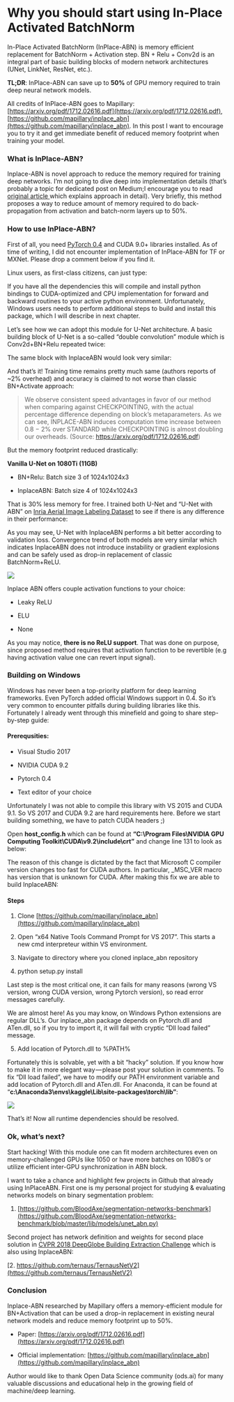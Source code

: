 # Why you should start using In-Place Activated BatchNorm

In-Place Activated BatchNorm (InPlace-ABN) is memory efficient replacement for BatchNorm + Activation step. BN + Relu + Conv2d is an integral part of basic building blocks of modern network architectures (UNet, LinkNet, ResNet, etc.).

**TL;DR**: InPlace-ABN can save up to **50%** of GPU memory required to train deep neural network models.

All credits of InPlace-ABN goes to Mapillary: [https://arxiv.org/pdf/1712.02616.pdf](https://arxiv.org/pdf/1712.02616.pdf), [https://github.com/mapillary/inplace_abn](https://github.com/mapillary/inplace_abn). In this post I want to encourage you to try it and get immediate benefit of reduced memory footprint when training your model.

### What is InPlace-ABN?

Inplace-ABN is novel approach to reduce the memory required for training deep networks. I’m not going to dive deep into implementation details (that’s probably a topic for dedicated post on Medium;I encourage you to read [original article ](https://arxiv.org/pdf/1712.02616.pdf)which explains approach in detail). Very briefly, this method proposes a way to reduce amount of memory required to do back-propagation from activation and batch-norm layers up to 50%.

### How to use InPlace-ABN?

First of all, you need [PyTorch 0.4](https://pytorch.org/) and CUDA 9.0+ libraries installed. As of time of writing, I did not encounter implementation of InPlace-ABN for TF or MXNet. Please drop a comment below if you find it.

Linux users, as first-class citizens, can just type:



If you have all the dependencies this will compile and install python bindings to CUDA-optimized and CPU implementation for forward and backward routines to your active python environment. Unfortunately, Windows users needs to perform additional steps to build and install this package, which I will describe in next chapter.

Let’s see how we can adopt this module for U-Net architecture. A basic building block of U-Net is a so-called “double convolution” module which is Conv2d+BN+Relu repeated twice:



The same block with InplaceABN would look very similar:



And that’s it! Training time remains pretty much same (authors reports of ~2% overhead) and accuracy is claimed to not worse than classic BN+Activate approach:

> We observe consistent speed advantages in favor of our method when comparing against CHECKPOINTING, with the actual percentage difference depending on block’s metaparameters. As we can see, INPLACE-ABN induces computation time increase between 0.8 − 2% over STANDARD while CHECKPOINTING is almost doubling our overheads. (Source: https://arxiv.org/pdf/1712.02616.pdf)

But the memory footprint reduced drastically:

**Vanilla U-Net on 1080Ti (11GB)**

* BN+Relu: Batch size 3 of 1024x1024x3

* InplaceABN: Batch size 4 of 1024x1024x3

That is 30% less memory for free. I trained both U-Net and “U-Net with ABN” on [Inria Aerial Image Labeling Dataset](https://project.inria.fr/aerialimagelabeling/) to see if there is any difference in their performance:

As you may see, U-Net with InplaceABN performs a bit better according to validation loss. Convergence trend of both models are very similar which indicates InplaceABN does not introduce instability or gradient explosions and can be safely used as drop-in replacement of classic BatchNorm+ReLU.

![](https://cdn-images-1.medium.com/max/1600/1*ZzAifvcVkn4EY2UDWvcsLw.png)

Inplace ABN offers couple activation functions to your choice:

* Leaky ReLU

* ELU

* None

As you may notice, **there is no ReLU support**. That was done on purpose, since proposed method requires that activation function to be revertible (e.g having activation value one can revert input signal).

### Building on Windows

Windows has never been a top-priority platform for deep learning frameworks. Even PyTorch added official Windows support in 0.4. So it’s very common to encounter pitfalls during building libraries like this. Fortunately I already went through this minefield and going to share step-by-step guide:

#### Prerequsities:

* Visual Studio 2017

* NVIDIA CUDA 9.2

* Pytorch 0.4

* Text editor of your choice

Unfortunately I was not able to compile this library with VS 2015 and CUDA 9.1. So VS 2017 and CUDA 9.2 are hard requirements here. Before we start building something, we have to patch CUDA headers ;)

Open **host_config.h** which can be found at **“C:\Program Files\NVIDIA GPU Computing Toolkit\CUDA\v9.2\include\crt”** and change line 131 to look as below:

The reason of this change is dictated by the fact that Microsoft C compiler version changes too fast for CUDA authors. In particular, _MSC_VER macro has version that is unknown for CUDA. After making this fix we are able to build InplaceABN:

#### Steps

1. Clone [https://github.com/mapillary/inplace_abn](https://github.com/mapillary/inplace_abn)

2. Open “x64 Native Tools Command Prompt for VS 2017”. This starts a new cmd interpreteur within VS environment.

3. Navigate to directory where you cloned inplace_abn repository

4. python setup.py install

Last step is the most critical one, it can fails for many reasons (wrong VS version, wrong CUDA version, wrong Pytorch version), so read error messages carefully.

We are almost here! As you may know, on Windows Python extensions are regular DLL’s. Our inplace_abn package depends on Pytorch.dll and ATen.dll, so if you try to import it, it will fail with cryptic “Dll load failed” message.

5. Add location of Pytorch.dll to %PATH%

Fortunately this is solvable, yet with a bit “hacky” solution. If you know how to make it in more elegant way — please post your solution in comments. To fix “Dll load failed”, we have to modify our PATH environment variable and add location of Pytorch.dll and ATen.dll. For Anaconda, it can be found at “**c:\Anaconda3\envs\kaggle\Lib\site-packages\torch\lib”**:

![](https://cdn-images-1.medium.com/max/1600/1*uvuLvl6ZBQw0_qfi19SPrA.png)

That’s it! Now all runtime dependencies should be resolved.

### Ok, what’s next?

Start hacking! With this module one can fit modern architectures even on memory-challenged GPUs like 1050 or have more batches on 1080’s or utilize efficient inter-GPU synchronization in ABN block.

I want to take a chance and highlight few projects in Github that already using InPlaceABN. First one is my personal project for studying & evaluating networks models on binary segmentation problem:

1. [https://github.com/BloodAxe/segmentation-networks-benchmark](https://github.com/BloodAxe/segmentation-networks-benchmark/blob/master/lib/models/unet_abn.py)

Second project has network definition and weights for second place solution in [CVPR 2018 DeepGlobe Building Extraction Challenge](https://competitions.codalab.org/competitions/18544) which is also using InplaceABN:

[2. https://github.com/ternaus/TernausNetV2](https://github.com/ternaus/TernausNetV2)

### Conclusion

Inplace-ABN researched by Mapillary offers a memory-efficient module for BN+Activation that can be used a drop-in replacement in existing neural network models and reduce memory footprint up to 50%.

* Paper: [https://arxiv.org/pdf/1712.02616.pdf](https://arxiv.org/pdf/1712.02616.pdf)

* Official implementation: [https://github.com/mapillary/inplace_abn](https://github.com/mapillary/inplace_abn)

Author would like to thank Open Data Science community (ods.ai) for many valuable discussions and educational help in the growing field of machine/deep learning.

